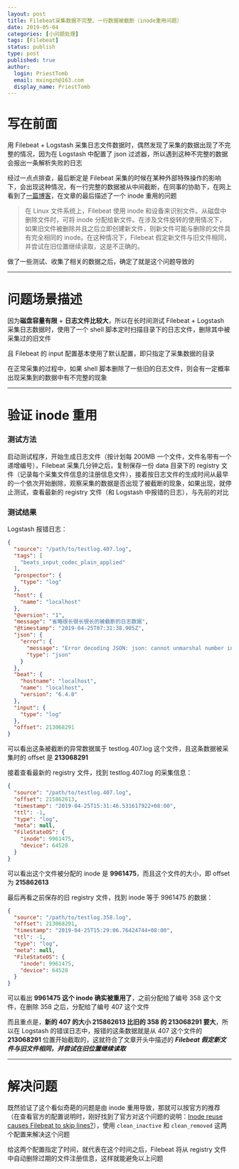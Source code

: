 ```yaml
---
layout: post
title: Filebeat采集数据不完整、一行数据被截断（inode重用问题）
date: 2019-05-04
categories: [小问题处理]
tags: [Filebeat]
status: publish
type: post
published: true
author:
  login: PriestTomb
  email: mxingzh@163.com
  display_name: PriestTomb
---
```


# 写在前面

用 Filebeat + Logstash 采集日志文件数据时，偶然发现了采集的数据出现了不完整的情况，因为在 Logstash 中配置了 json 过滤器，所以遇到这种不完整的数据会报出一条解析失败的日志

经过一点点排查，最后断定是 Filebeat 采集的时候在某种外部特殊操作的影响下，会出现这种情况，有一行完整的数据被从中间截断，在同事的协助下，在网上看到了[一篇博客](https://www.cnblogs.com/blogjun/articles/8108440.html)，在文章的最后描述了一个 inode 重用的问题

> 在 Linux 文件系统上，Filebeat 使用 inode 和设备来识别文件。从磁盘中删除文件时，可将 inode 分配给新文件。在涉及文件旋转的使用情况下，如果旧文件被删除并且之后立即创建新文件，则新文件可能与删除的文件具有完全相同的 inode。在这种情况下，Filebeat 假定新文件与旧文件相同，并尝试在旧位置继续读取，这是不正确的。

做了一些测试、收集了相关的数据之后，确定了就是这个问题导致的

---

# 问题场景描述

因为**磁盘容量有限** + **日志文件比较大**，所以在长时间测试 Filebeat + Logstash 采集日志数据时，使用了一个 shell 脚本定时扫描目录下的日志文件，删除其中被采集过的旧文件

且 Filebeat 的 input 配置基本使用了默认配置，即只指定了采集数据的目录

在正常采集的过程中，如果 shell 脚本删除了一些旧的日志文件，则会有一定概率出现采集到的数据中有不完整的现象

---

# 验证 inode 重用

### 测试方法

启动测试程序，开始生成日志文件（按计划每 200MB 一个文件，文件名带有一个递增编号），Filebeat 采集几分钟之后，复制保存一份 data 目录下的 registry 文件（记录每个采集文件信息的注册信息文件），接着按日志文件的生成时间从最早的一个依次开始删除，观察采集的数据是否出现了被截断的现象，如果出现，就停止测试，查看最新的 registry 文件（和 Logstash 中报错的日志），与先前的对比

### 测试结果

Logstash 报错日志：

```json
{
  "source": "/path/to/testlog.407.log",
  "tags": [
    "beats_input_codec_plain_applied"
  ],
  "prospector": {
    "type": "log"
  },
  "host": {
    "name": "localhost"
  },
  "@version": "1",
  "message": "省略很长很长很长的被截断的日志数据",
  "@timestamp": "2019-04-25T07:31:38.905Z",
  "json": {
    "error": {
      "message": "Error decoding JSON: json: cannot unmarshal number into Go value of type map[string]interface {}",
      "type": "json"
    }
  },
  "beat": {
    "hostname": "localhost",
    "name": "localhost",
    "version": "6.4.0"
  },
  "input": {
    "type": "log"
  },
  "offset": 213068291
}
```

可以看出这条被截断的异常数据属于 testlog.407.log 这个文件，且这条数据被采集时的 offset 是 **213068291**

接着查看最新的 registry 文件，找到 testlog.407.log 的采集信息：

```json
{
  "source": "/path/to/testlog.407.log",
  "offset": 215862613,
  "timestamp": "2019-04-25T15:31:46.531617922+08:00",
  "ttl": -1,
  "type": "log",
  "meta": null,
  "FileStateOS": {
    "inode": 9961475,
    "device": 64528
  }
}
```

可以看出这个文件被分配的 inode 是 **9961475**，而且这个文件的大小，即 offset 为 **215862613**

最后再看之前保存的旧 registry 文件，找到 inode 等于 9961475 的数据：

```json
{
  "source": "/path/to/testlog.358.log",
  "offset": 213068291,
  "timestamp": "2019-04-25T15:29:06.76424744+08:00",
  "ttl": -1,
  "type": "log",
  "meta": null,
  "FileStateOS": {
    "inode": 9961475,
    "device": 64528
  }
}
```

可以看出 **9961475 这个 inode 确实被重用了**，之前分配给了编号 358 这个文件，在删除 358 之后，分配给了编号 407 这个文件

而且重点是，**新的 407 的大小 215862613 比旧的 358 的 213068291 要大**，所以在 Logstash 的错误日志中，报错的这条数据就是从 407 这个文件的 **213068291** 位置开始截取的，这就符合了文章开头中描述的 ***Filebeat 假定新文件与旧文件相同，并尝试在旧位置继续读取***

---

# 解决问题

既然验证了这个看似奇葩的问题是由 inode 重用导致，那就可以按官方的推荐（在查看官方的配置说明时，刚好找到了官方对这个问题的说明：[Inode reuse causes Filebeat to skip lines?](https://www.elastic.co/guide/en/beats/filebeat/current/faq.html#inode-reuse-issue)），使用 `clean_inactive` 和 `clean_removed` 这两个配置来解决这个问题

给这两个配置指定了时间，就代表在这个时间之后，Filebeat 将从 registry 文件中自动删除过期的文件注册信息，这样就能避免以上问题
